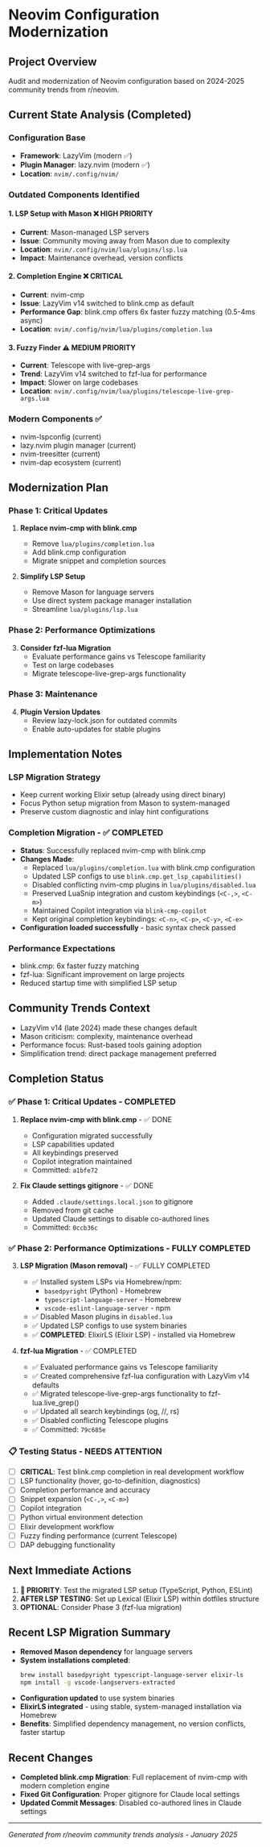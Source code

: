 # Neovim Configuration Modernization

## Project Overview
Audit and modernization of Neovim configuration based on 2024-2025 community trends from r/neovim.

## Current State Analysis (Completed)

### Configuration Base
- **Framework**: LazyVim (modern ✅)
- **Plugin Manager**: lazy.nvim (modern ✅)
- **Location**: `nvim/.config/nvim/`

### Outdated Components Identified

#### 1. LSP Setup with Mason ❌ **HIGH PRIORITY**
- **Current**: Mason-managed LSP servers
- **Issue**: Community moving away from Mason due to complexity
- **Location**: `nvim/.config/nvim/lua/plugins/lsp.lua`
- **Impact**: Maintenance overhead, version conflicts

#### 2. Completion Engine ❌ **CRITICAL**
- **Current**: nvim-cmp
- **Issue**: LazyVim v14 switched to blink.cmp as default
- **Performance Gap**: blink.cmp offers 6x faster fuzzy matching (0.5-4ms async)
- **Location**: `nvim/.config/nvim/lua/plugins/completion.lua`

#### 3. Fuzzy Finder ⚠️ **MEDIUM PRIORITY**
- **Current**: Telescope with live-grep-args
- **Trend**: LazyVim v14 switched to fzf-lua for performance
- **Impact**: Slower on large codebases
- **Location**: `nvim/.config/nvim/lua/plugins/telescope-live-grep-args.lua`

### Modern Components ✅
- nvim-lspconfig (current)
- lazy.nvim plugin manager (current)
- nvim-treesitter (current)
- nvim-dap ecosystem (current)

## Modernization Plan

### Phase 1: Critical Updates
1. **Replace nvim-cmp with blink.cmp**
   - Remove `lua/plugins/completion.lua`
   - Add blink.cmp configuration
   - Migrate snippet and completion sources

2. **Simplify LSP Setup** 
   - Remove Mason for language servers
   - Use direct system package manager installation
   - Streamline `lua/plugins/lsp.lua`

### Phase 2: Performance Optimizations
3. **Consider fzf-lua Migration**
   - Evaluate performance gains vs Telescope familiarity
   - Test on large codebases
   - Migrate telescope-live-grep-args functionality

### Phase 3: Maintenance
4. **Plugin Version Updates**
   - Review lazy-lock.json for outdated commits
   - Enable auto-updates for stable plugins

## Implementation Notes

### LSP Migration Strategy
- Keep current working Elixir setup (already using direct binary)
- Focus Python setup migration from Mason to system-managed
- Preserve custom diagnostic and inlay hint configurations

### Completion Migration - ✅ COMPLETED
- **Status**: Successfully replaced nvim-cmp with blink.cmp
- **Changes Made**:
  - Replaced `lua/plugins/completion.lua` with blink.cmp configuration
  - Updated LSP configs to use `blink.cmp.get_lsp_capabilities()`
  - Disabled conflicting nvim-cmp plugins in `lua/plugins/disabled.lua`
  - Preserved LuaSnip integration and custom keybindings (`<C-,>`, `<C-m>`)
  - Maintained Copilot integration via `blink-cmp-copilot`
  - Kept original completion keybindings: `<C-n>`, `<C-p>`, `<C-y>`, `<C-e>`
- **Configuration loaded successfully** - basic syntax check passed

### Performance Expectations
- blink.cmp: 6x faster fuzzy matching
- fzf-lua: Significant improvement on large projects
- Reduced startup time with simplified LSP setup

## Community Trends Context
- LazyVim v14 (late 2024) made these changes default
- Mason criticism: complexity, maintenance overhead
- Performance focus: Rust-based tools gaining adoption
- Simplification trend: direct package management preferred

## Completion Status

### ✅ Phase 1: Critical Updates - COMPLETED
1. **Replace nvim-cmp with blink.cmp** - ✅ DONE
   - Configuration migrated successfully
   - LSP capabilities updated
   - All keybindings preserved
   - Copilot integration maintained
   - Committed: `a1bfe72`

2. **Fix Claude settings gitignore** - ✅ DONE
   - Added `.claude/settings.local.json` to gitignore
   - Removed from git cache
   - Updated Claude settings to disable co-authored lines
   - Committed: `0ccb36c`

### ✅ Phase 2: Performance Optimizations - FULLY COMPLETED  
3. **LSP Migration (Mason removal)** - ✅ FULLY COMPLETED
   - ✅ Installed system LSPs via Homebrew/npm:
     - `basedpyright` (Python) - Homebrew
     - `typescript-language-server` - Homebrew  
     - `vscode-eslint-language-server` - npm
   - ✅ Disabled Mason plugins in `disabled.lua`
   - ✅ Updated LSP configs to use system binaries
   - ✅ **COMPLETED**: ElixirLS (Elixir LSP) - installed via Homebrew

4. **fzf-lua Migration** - ✅ COMPLETED
   - ✅ Evaluated performance gains vs Telescope familiarity
   - ✅ Created comprehensive fzf-lua configuration with LazyVim v14 defaults  
   - ✅ Migrated telescope-live-grep-args functionality to fzf-lua.live_grep()
   - ✅ Updated all search keybindings (<Leader>og, <Leader>//, <Leader>rs)
   - ✅ Disabled conflicting Telescope plugins
   - ✅ Committed: `79c685e`

### 📋 Testing Status - NEEDS ATTENTION
- [ ] **CRITICAL**: Test blink.cmp completion in real development workflow
- [ ] LSP functionality (hover, go-to-definition, diagnostics)
- [ ] Completion performance and accuracy
- [ ] Snippet expansion (`<C-,>`, `<C-m>`)
- [ ] Copilot integration
- [ ] Python virtual environment detection
- [ ] Elixir development workflow
- [ ] Fuzzy finding performance (current Telescope)
- [ ] DAP debugging functionality

## Next Immediate Actions
1. **🚨 PRIORITY**: Test the migrated LSP setup (TypeScript, Python, ESLint)
2. **AFTER LSP TESTING**: Set up Lexical (Elixir LSP) within dotfiles structure
3. **OPTIONAL**: Consider Phase 3 (fzf-lua migration)

## Recent LSP Migration Summary
- **Removed Mason dependency** for language servers  
- **System installations completed**:
  ```bash
  brew install basedpyright typescript-language-server elixir-ls
  npm install -g vscode-langservers-extracted
  ```
- **Configuration updated** to use system binaries
- **ElixirLS integrated** - using stable, system-managed installation via Homebrew
- **Benefits**: Simplified dependency management, no version conflicts, faster startup

## Recent Changes
- **Completed blink.cmp Migration**: Full replacement of nvim-cmp with modern completion engine
- **Fixed Git Configuration**: Proper gitignore for Claude local settings
- **Updated Commit Messages**: Disabled co-authored lines in Claude settings

---
*Generated from r/neovim community trends analysis - January 2025*